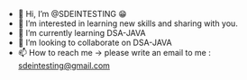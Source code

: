 - 👋 Hi, I’m @SDEINTESTING 😁
- 👀 I’m interested in learning new skills and sharing with you.
- 🌱 I’m currently learning DSA-JAVA
- 💞️ I’m looking to collaborate on DSA-JAVA
- 📫 How to reach me -> please write an email to me : sdeintesting@gmail.com

<!---
SDEINTESTING/SDEINTESTING is a ✨ special ✨ repository because its `README.md` (this file) appears on your GitHub profile.
You can click the Preview link to take a look at your changes.
--->
